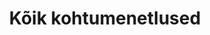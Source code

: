 ---
title: Kõik kohtumenetlused
title_en: 'Legal proceedings'
notes: "Riigi Teatajas on loodud võimalus otsida kohtute poolt avaldatud lahendeid.\r\nOtsingulehel on võimalik otsida kõiki I ja II kohtuastme lahendeid, mis on avalikustatud pärast 2006. aastat ning kõiki Riigikohtu lahendeid."
notes_en: ''
category: 
  - 'Õigusemõistmine, õigussüsteem ja avalik turvalisus'
category_en: 
  - 'Justice, Legal System, and Public Safety'
resources:
  - name: Kohtulahendid
    url: 'https://www.riigiteataja.ee/kohtulahendid/koik_menetlused.html'
    format: HTML
    interactive: 'TRUE'
license: 'https://creativecommons.org/licenses/by-sa/3.0/ee/legalcode'
update_freq: 'http://purl.org/linked-data/sdmx/2009/code#freq-D'
organization: Justiitsministeerium
maintainer_name: ''
maintainer_email: ''
maintainer_phone: ''
date_issued: '09/05/2020'
date_modified: 2020/05/16
---